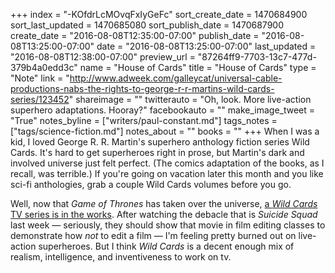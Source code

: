 +++
index = "-KOfdrLcMOvqFxIyGeFc"
sort_create_date = 1470684900
sort_last_updated = 1470685080
sort_publish_date = 1470687900
create_date = "2016-08-08T12:35:00-07:00"
publish_date = "2016-08-08T13:25:00-07:00"
date = "2016-08-08T13:25:00-07:00"
last_updated = "2016-08-08T12:38:00-07:00"
preview_url = "87264ff9-7703-13c7-477d-379b4a0edd3c"
name = "House of Cards"
title = "House of Cards"
type = "Note"
link = "http://www.adweek.com/galleycat/universal-cable-productions-nabs-the-rights-to-george-r-r-martins-wild-cards-series/123452"
shareimage = ""
twitterauto = "Oh, look. More live-action superhero adaptations. Hooray?"
facebookauto = ""
make_image_tweet = "True"
notes_byline = ["writers/paul-constant.md"]
tags_notes = ["tags/science-fiction.md"]
notes_about = ""
books = ""
+++
When I was a kid, I loved George R. R. Martin's superhero anthology fiction series Wild Cards.  It's hard to get superheroes right in prose, but Martin's dark and involved universe just felt perfect. (The comics adaptation of the books, as I recall, was terrible.) If you're going on vacation later this month and you like sci-fi anthologies, grab a couple Wild Cards volumes before you go.

Well, now that *Game of Thrones* has taken over the universe, [a *Wild Cards* TV series is in the works](http://www.adweek.com/galleycat/universal-cable-productions-nabs-the-rights-to-george-r-r-martins-wild-cards-series/123452). After watching the debacle that is *Suicide Squad* last week — seriously, they should show that movie in film editing classes to demonstrate how *not* to edit a film — I'm feeling pretty burned out on live-action superheroes. But I think *Wild Cards* is a decent enough mix of realism, intelligence, and inventiveness to work on tv.